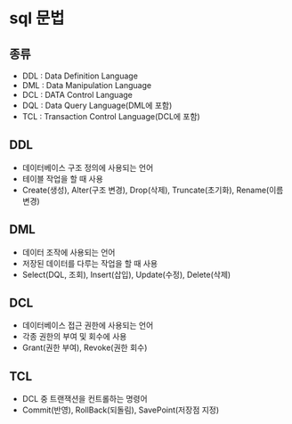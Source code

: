 # sql 문법

## 종류

- DDL : Data Definition Language
- DML : Data Manipulation Language
- DCL : DATA Control Language
- DQL : Data Query Language(DML에 포함)
- TCL : Transaction Control Language(DCL에 포함)

## DDL
- 데이터베이스 구조 정의에 사용되는 언어
- 테이블 작업을 할 때 사용
- Create(생성), Alter(구조 변경), Drop(삭제), Truncate(초기화), Rename(이름 변경)

## DML
- 데이터 조작에 사용되는 언어
- 저장된 데이터를 다루는 작업을 할 때 사용
- Select(DQL, 조회), Insert(삽입), Update(수정), Delete(삭제)

## DCL
- 데이터베이스 접근 권한에 사용되는 언어
- 각종 권한의 부여 및 회수에 사용
- Grant(권한 부여), Revoke(권한 회수)

## TCL
- DCL 중 트랜잭션을 컨트롤하는 명령어
- Commit(반영), RollBack(되돌림), SavePoint(저장점 지정)